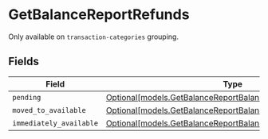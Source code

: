 # GetBalanceReportRefunds

Only available on `transaction-categories` grouping.


## Fields

| Field                                                                                                                      | Type                                                                                                                       | Required                                                                                                                   | Description                                                                                                                |
| -------------------------------------------------------------------------------------------------------------------------- | -------------------------------------------------------------------------------------------------------------------------- | -------------------------------------------------------------------------------------------------------------------------- | -------------------------------------------------------------------------------------------------------------------------- |
| `pending`                                                                                                                  | [Optional[models.GetBalanceReportBalancesResponse200Pending]](../models/getbalancereportbalancesresponse200pending.md)     | :heavy_minus_sign:                                                                                                         | N/A                                                                                                                        |
| `moved_to_available`                                                                                                       | [Optional[models.GetBalanceReportBalancesMovedToAvailable]](../models/getbalancereportbalancesmovedtoavailable.md)         | :heavy_minus_sign:                                                                                                         | N/A                                                                                                                        |
| `immediately_available`                                                                                                    | [Optional[models.GetBalanceReportBalancesImmediatelyAvailable]](../models/getbalancereportbalancesimmediatelyavailable.md) | :heavy_minus_sign:                                                                                                         | N/A                                                                                                                        |
